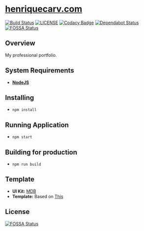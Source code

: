 # [henriquecarv.com](https://henriquecarv.com "Henrique's Portfolio")

[![Build Status](https://dev.azure.com/henriquecarvgit/henriquecarvgit/_apis/build/status/henriquecarv.henriquecarv.github.io?branchName=master)](https://dev.azure.com/henriquecarvgit/henriquecarvgit/_build/latest?definitionId=2)
[![LICENSE](https://img.shields.io/github/license/henriquecarv/henriquecarv.github.io.svg)](./LICENSE)
[![Codacy Badge](https://api.codacy.com/project/badge/Grade/f4fc1b0beed6463486f642f6cad114e0)](https://www.codacy.com/app/henriquecarv/henriquecarv.github.io?utm_source=github.com&utm_medium=referral&utm_content=henriquecarv/henriquecarv.github.io&utm_campaign=Badge_Grade)
[![Dependabot Status](https://api.dependabot.com/badges/status?host=github&repo=henriquecarv/henriquecarv.github.io)](https://dependabot.com) [![FOSSA Status](https://app.fossa.io/api/projects/git%2Bgithub.com%2Fhenriquecarv%2Fhenriquecarv.github.io.svg?type=shield)](https://app.fossa.io/projects/git%2Bgithub.com%2Fhenriquecarv%2Fhenriquecarv.github.io?ref=badge_shield)

## Overview

My professional portfolio.

## System Requirements

- **[NodeJS](https://nodejs.org/en/)**

## Installing

- `npm install`

## Running Application

- `npm start`

## Building for production

- `npm run build`

## Template

- **UI Kit:** [MDB](http://mdbootstrap.com/ "Material Design for Bootstrap")
- **Template:** Based on [This](http://mdbootstrap.com/freebies/full-background-image-template/)

## License

[![FOSSA Status](https://app.fossa.io/api/projects/git%2Bgithub.com%2Fhenriquecarv%2Fhenriquecarv.github.io.svg?type=large)](https://app.fossa.io/projects/git%2Bgithub.com%2Fhenriquecarv%2Fhenriquecarv.github.io?ref=badge_large)

